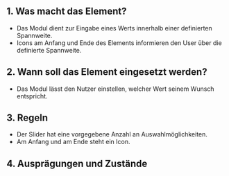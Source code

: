 ## 1. Was macht das Element?
*   Das Modul dient zur Eingabe eines Werts innerhalb einer definierten Spannweite.
*   Icons am Anfang und Ende des Elements informieren den User über die definierte Spannweite.

## 2. Wann soll das Element eingesetzt werden?
*   Das Modul lässt den Nutzer einstellen, welcher Wert seinem Wunsch entspricht.

## 3. Regeln
*   Der Slider hat eine vorgegebene Anzahl an Auswahlmöglichkeiten.
*   Am Anfang und am Ende steht ein Icon.

## 4. Ausprägungen und Zustände
